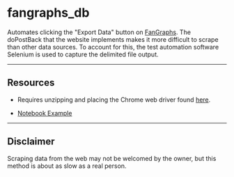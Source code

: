 # fangraphs_db

Automates clicking the "Export Data" button on [FanGraphs](www.fangraphs.com). The doPostBack that the website implements makes it more difficult to scrape than other data sources. To account for this, the test automation software Selenium is used to capture the delimited file output.

--------
## Resources

* Requires unzipping and placing the Chrome web driver found [here](https://sites.google.com/a/chromium.org/chromedriver/downloads).

* [Notebook Example](FanGraphs%20Data%20Example.ipynb)

--------
## Disclaimer

Scraping data from the web may not be welcomed by the owner, but this method is about as slow as a real person.
